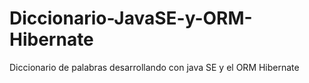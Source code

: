 # Diccionario-JavaSE-y-ORM-Hibernate
Diccionario de palabras desarrollando con java SE y el ORM Hibernate
